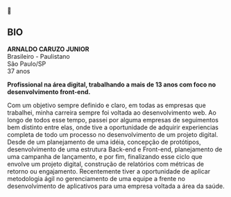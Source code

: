 👋

## BIO  

**ARNALDO CARUZO JUNIOR**  
Brasileiro - Paulistano  
São Paulo/SP  
37 anos

**Profissional na área digital, trabalhando a mais de 13 anos com foco no desenvolvimento front-end.**

Com um objetivo sempre definido e claro, em todas as empresas que trabalhei, minha carreira sempre foi voltada ao desenvolvimento web. Ao longo de todos esse tempo, passei por alguma empresas de seguimentos bem distinto entre elas, onde tive a oportunidade de adquirir experiencias completa de todo um processo no desenvolvimento de um projeto digital. Desde de um planejamento de uma idéia, concepção de protótipos, desenvolvimento de uma estrutura Back-end e Front-end, planejamento de uma campanha de lançamento, e por fim, finalizando esse ciclo que envolve um projeto digital, construção de relatórios com métricas de retorno ou engajamento. Recentemente tiver a oportunidade de aplicar metodologia ágil no gerenciamento de uma equipe a frente no desenvolvimento de aplicativos para uma empresa voltada a área da saúde.
